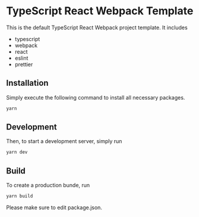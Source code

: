 # TypeScript React Webpack Template

This is the default TypeScript React Webpack project template. It includes

* typescript
* webpack
* react
* eslint
* prettier

## Installation

Simply execute the following command to install all necessary packages.

```bash
yarn
```

## Development
Then, to start a development server, simply run
```bash
yarn dev
```

## Build
To create a production bunde, run
```bash
yarn build
```

Please make sure to edit package.json.